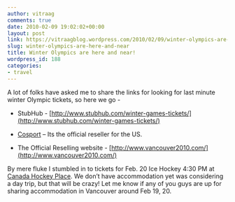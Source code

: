 ```yaml
---
author: vitraag
comments: true
date: 2010-02-09 19:02:02+00:00
layout: post
link: https://vitraagblog.wordpress.com/2010/02/09/winter-olympics-are-here-and-near/
slug: winter-olympics-are-here-and-near
title: Winter Olympics are here and near!
wordpress_id: 188
categories:
- travel
---
```


A lot of folks have asked me to share the links for looking for last minute winter Olympic tickets, so here we go -




    
  * StubHub - [http://www.stubhub.com/winter-games-tickets/](http://www.stubhub.com/winter-games-tickets/)

    
  * [Cosport](http://www.cosport.com) – Its the official reseller for the US.

    
  * The Official Reselling website - [http://www.vancouver2010.com/](http://www.vancouver2010.com/)



By mere fluke I stumbled in to tickets for Feb. 20 Ice Hockey 4:30 PM at [Canada Hockey Place](http://www.canadahockeyplace.com/). We don’t have accommodation yet was considering a day trip, but that will be crazy! Let me know if any of you guys are up for sharing accommodation in Vancouver around Feb 19, 20.
